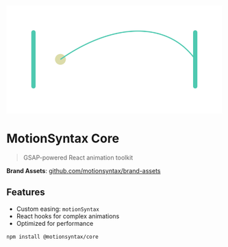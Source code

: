 ![MotionSyntax Logo](https://raw.githubusercontent.com/motionsyntax/brand-assets/main/logos/logo-static.svg)

# MotionSyntax Core
> GSAP-powered React animation toolkit

**Brand Assets**: [github.com/motionsyntax/brand-assets](https://github.com/motionsyntax/brand-assets)

## Features
- Custom easing: `motionSyntax`
- React hooks for complex animations
- Optimized for performance

```bash
npm install @motionsyntax/core
